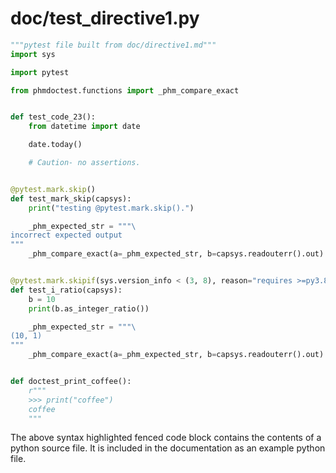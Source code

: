 # doc/test_directive1.py
```python
"""pytest file built from doc/directive1.md"""
import sys

import pytest

from phmdoctest.functions import _phm_compare_exact


def test_code_23():
    from datetime import date

    date.today()

    # Caution- no assertions.


@pytest.mark.skip()
def test_mark_skip(capsys):
    print("testing @pytest.mark.skip().")

    _phm_expected_str = """\
incorrect expected output
"""
    _phm_compare_exact(a=_phm_expected_str, b=capsys.readouterr().out)


@pytest.mark.skipif(sys.version_info < (3, 8), reason="requires >=py3.8")
def test_i_ratio(capsys):
    b = 10
    print(b.as_integer_ratio())

    _phm_expected_str = """\
(10, 1)
"""
    _phm_compare_exact(a=_phm_expected_str, b=capsys.readouterr().out)


def doctest_print_coffee():
    r"""
    >>> print("coffee")
    coffee
    """
```
The above syntax highlighted fenced code block contains the
contents of a python source file.
It is included in the documentation as an example python file.
